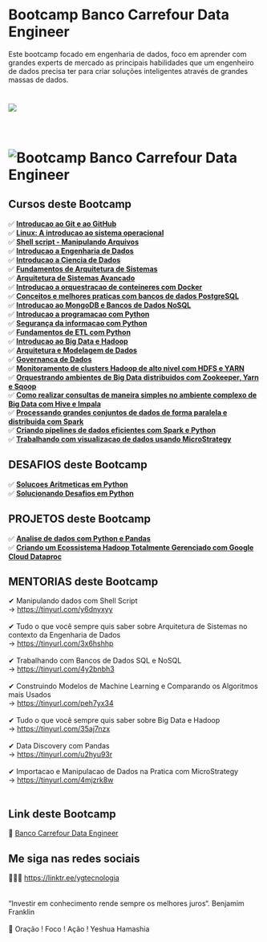 # Bootcamp Banco Carrefour Data Engineer

Este bootcamp focado em engenharia de dados, foco em aprender com grandes experts de mercado as principais habilidades que um engenheiro de dados precisa ter para criar soluções inteligentes através de grandes massas de dados.

<h1>
   <img src="https://i.ibb.co/Pg5FzB9/d7be5c57-e2a2-4e6a-82ce-240fa0f8547d.png" border="0">
</h1>
<br>
<h1>
   <img src="https://i.ibb.co/93DXdL3/A06F0C66.jpg" alt="Bootcamp Banco Carrefour Data Engineer" border="0"></a>
</h1>

## Cursos deste Bootcamp 
✅ **<a href="https://certificates.digitalinnovation.one/200FFE59">Introducao ao Git e ao GitHub</a>** <br>
✅ **<a href="https://tinyurl.com/5f7sa42h">Linux: A introducao ao sistema operacional</a>** <br>
✅ **<a href="https://tinyurl.com/54abzfux">Shell script - Manipulando Arquivos </a>** <br>
✅ **<a href="https://github.com/saldanhayg/Bootcamp_Banco_Carrefour_Data_Engineer/tree/main/0%20-%20CURSOS/4_Introducao%20a%20Engenharia%20de%20Dados">Introducao a Engenharia de Dados</a>** <br>
✅ **<a href="https://github.com/saldanhayg/Bootcamp_Banco_Carrefour_Data_Engineer/tree/main/0%20-%20CURSOS/5_Introducao%20a%20Ciencia%20de%20Dados">Introducao a Ciencia de Dados</a>** <br>
✅ **<a href="https://certificates.digitalinnovation.one/33D9A38E">Fundamentos de Arquitetura de Sistemas</a>** <br>
✅ **<a href="https://certificates.digitalinnovation.one/86EC0F0A">Arquitetura de Sistemas Avancado</a>** <br>
✅ **<a href="https://certificates.digitalinnovation.one/DE9EC992">Introducao a orquestracao de conteineres com Docker</a>** <br>
✅ **<a href="https://github.com/saldanhayg/Bootcamp_Banco_Carrefour_Data_Engineer/tree/main/0%20-%20CURSOS/9_Conceitos%20e%20melhores%20praticas%20com%20bancos%20de%20dados%20PostgreSQL">Conceitos e melhores praticas com bancos de dados PostgreSQL</a>** <br>
✅ **<a href="https://github.com/saldanhayg/Bootcamp_Banco_Carrefour_Data_Engineer/tree/main/0%20-%20CURSOS/10_Introducao%20ao%20MongoDB%20e%20Bancos%20de%20Dados%20NoSQL">Introducao ao MongoDB e Bancos de Dados NoSQL</a>** <br>
✅ **<a href="https://tinyurl.com/wjzeys3y">Introducao a programacao com Python</a>** <br>
✅ **<a href="">Segurança da informacao com Python</a>** <br>
✅ **<a href="https://tinyurl.com/yhaxa99p">Fundamentos de ETL com Python</a>** <br>
✅ **<a href="https://github.com/saldanhayg/Bootcamp_Banco_Carrefour_Data_Engineer/tree/main/0%20-%20CURSOS/14_Introducao%20ao%20Big%20Data%20e%20Hadoop">Introducao ao Big Data e Hadoop</a>** <br>
✅ **<a href="https://github.com/saldanhayg/Bootcamp_Banco_Carrefour_Data_Engineer/tree/main/0%20-%20CURSOS/15_Arquitetura%20e%20Modelagem%20de%20Dados">Arquitetura e Modelagem de Dados </a>** <br>
✅ **<a href="https://github.com/saldanhayg/Bootcamp_Banco_Carrefour_Data_Engineer/tree/main/0%20-%20CURSOS/16_Governanca%20de%20Dados">Governanca de Dados</a>** <br>
✅ **<a href="https://github.com/saldanhayg/Bootcamp_Banco_Carrefour_Data_Engineer/tree/main/0%20-%20CURSOS/17_Monitoramento%20de%20clusters%20Hadoop%20de%20alto%20nivel%20com%20HDFS%20e%20YARN">Monitoramento de clusters Hadoop de alto nivel com HDFS e YARN</a>** <br>
✅ **<a href="">Orquestrando ambientes de Big Data distribuidos com Zookeeper, Yarn e Sqoop</a>** <br>
✅ **<a href="">Como realizar consultas de maneira simples no ambiente complexo de Big Data com Hive e Impala</a>** <br>
✅ **<a href="">Processando grandes conjuntos de dados de forma paralela e distribuida com Spark</a>** <br>
✅ **<a href="">Criando pipelines de dados eficientes com Spark e Python</a>** <br>
✅ **<a href="">Trabalhando com visualizacao de dados usando MicroStrategy</a>** <br>

## DESAFIOS deste Bootcamp 
✅ **<a href="">Solucoes Aritmeticas em Python</a>** <br>
✅ **<a href="">Solucionando Desafios em Python</a>** <br>

## PROJETOS deste Bootcamp 
✅ **<a href="">Analise de dados com Python e Pandas</a>** <br>
✅ **<a href="https://tinyurl.com/hvjvwbfa">Criando um Ecossistema Hadoop Totalmente Gerenciado com Google Cloud Dataproc</a>** <br>
  

## MENTORIAS deste Bootcamp 
 
✔  Manipulando dados com Shell Script<br>
   -> https://tinyurl.com/y6dnyxyy<br>
<br>
✔  Tudo o que você sempre quis saber sobre Arquitetura de Sistemas no contexto da Engenharia de Dados<br>
    -> https://tinyurl.com/3x6hshhp<br>
<br>
✔  Trabalhando com Bancos de Dados SQL e NoSQL<br>
   -> https://tinyurl.com/4y2bnbh3<br>
<br>
✔  Construindo Modelos de Machine Learning e Comparando os Algoritmos mais Usados<br>
   -> https://tinyurl.com/peh7yx34<br>
<br>
✔  Tudo o que você sempre quis saber sobre Big Data e Hadoop<br>
   -> https://tinyurl.com/35aj7nzx<br>
<br>
✔  Data Discovery com Pandas<br>
   -> https://tinyurl.com/u2hyu93r<br>
<br>
✔  Importacao e Manipulacao de Dados na Pratica com MicroStrategy<br>
   -> https://tinyurl.com/4mjzrk8w<br>
<br>

## Link deste Bootcamp

 🎯 <a href="https://web.digitalinnovation.one/track/banco-carrefour-data-engineer?tab=path" target="_blank">Banco Carrefour Data Engineer</a>

## Me siga nas redes sociais

👨‍💼🔮  https://linktr.ee/ygtecnologia 
<br>
<br> 
<br> 
“Investir em conhecimento rende sempre os melhores juros“. Benjamim Franklin
<br>
<br> 
🙏 Oração ! Foco ! Ação ! Yeshua Hamashia